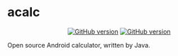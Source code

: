 # acalc

<p align="center">
<a href="https://github.com/OneParsec/acalc/releases"><img title="GitHub version" src="https://img.shields.io/badge/version-0.1alpha-blue" ></a>  
<a href="https://github.com/OneParsec/acalc/blob/main/LICENSE"><img title="GitHub version" src="https://img.shields.io/badge/license-GPL--3-red" ></a>  
</p>

Open source Android calculator, written by Java.
